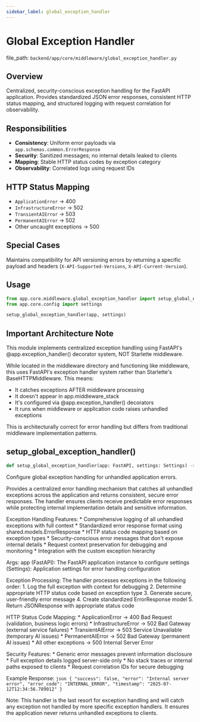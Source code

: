 ```yaml
---
sidebar_label: global_exception_handler
---
```


# Global Exception Handler

  file_path: `backend/app/core/middleware/global_exception_handler.py`

## Overview

Centralized, security-conscious exception handling for the FastAPI application.
Provides standardized JSON error responses, consistent HTTP status mapping, and
structured logging with request correlation for observability.

## Responsibilities

- **Consistency**: Uniform error payloads via `app.schemas.common.ErrorResponse`
- **Security**: Sanitized messages; no internal details leaked to clients
- **Mapping**: Stable HTTP status codes by exception category
- **Observability**: Correlated logs using request IDs

## HTTP Status Mapping

- `ApplicationError` → 400
- `InfrastructureError` → 502
- `TransientAIError` → 503
- `PermanentAIError` → 502
- Other uncaught exceptions → 500

## Special Cases

Maintains compatibility for API versioning errors by returning a specific
payload and headers (`X-API-Supported-Versions`, `X-API-Current-Version`).

## Usage

```python
from app.core.middleware.global_exception_handler import setup_global_exception_handler
from app.core.config import settings

setup_global_exception_handler(app, settings)
```

## Important Architecture Note

This module implements centralized exception handling using FastAPI's 
@app.exception_handler() decorator system, NOT Starlette middleware.

While located in the middleware directory and functioning like middleware,
this uses FastAPI's exception handler system rather than Starlette's 
BaseHTTPMiddleware. This means:

- It catches exceptions AFTER middleware processing
- It doesn't appear in app.middleware_stack
- It's configured via @app.exception_handler() decorators
- It runs when middleware or application code raises unhandled exceptions

This is architecturally correct for error handling but differs from 
traditional middleware implementation patterns.

## setup_global_exception_handler()

```python
def setup_global_exception_handler(app: FastAPI, settings: Settings) -> None:
```

Configure global exception handling for unhandled application errors.

Provides a centralized error handling mechanism that catches all unhandled
exceptions across the application and returns consistent, secure error responses.
The handler ensures clients receive predictable error responses while protecting
internal implementation details and sensitive information.

Exception Handling Features:
    * Comprehensive logging of all unhandled exceptions with full context
    * Standardized error response format using shared.models.ErrorResponse
    * HTTP status code mapping based on exception types
    * Security-conscious error messages that don't expose internal details
    * Request context preservation for debugging and monitoring
    * Integration with the custom exception hierarchy

Args:
    app (FastAPI): The FastAPI application instance to configure
    settings (Settings): Application settings for error handling configuration

Exception Processing:
    The handler processes exceptions in the following order:
    1. Log the full exception with context for debugging
    2. Determine appropriate HTTP status code based on exception type
    3. Generate secure, user-friendly error message
    4. Create standardized ErrorResponse model
    5. Return JSONResponse with appropriate status code

HTTP Status Code Mapping:
    * ApplicationError -> 400 Bad Request (validation, business logic errors)
    * InfrastructureError -> 502 Bad Gateway (external service failures)
    * TransientAIError -> 503 Service Unavailable (temporary AI issues)
    * PermanentAIError -> 502 Bad Gateway (permanent AI issues)
    * All other exceptions -> 500 Internal Server Error

Security Features:
    * Generic error messages prevent information disclosure
    * Full exception details logged server-side only
    * No stack traces or internal paths exposed to clients
    * Request correlation IDs for secure debugging

Example Response:
    ```json
    {
        "success": false,
        "error": "Internal server error",
        "error_code": "INTERNAL_ERROR",
        "timestamp": "2025-07-12T12:34:56.789012"
    }
    ```

Note:
    This handler is the last resort for exception handling and will catch
    any exception not handled by more specific exception handlers. It ensures
    the application never returns unhandled exceptions to clients.
